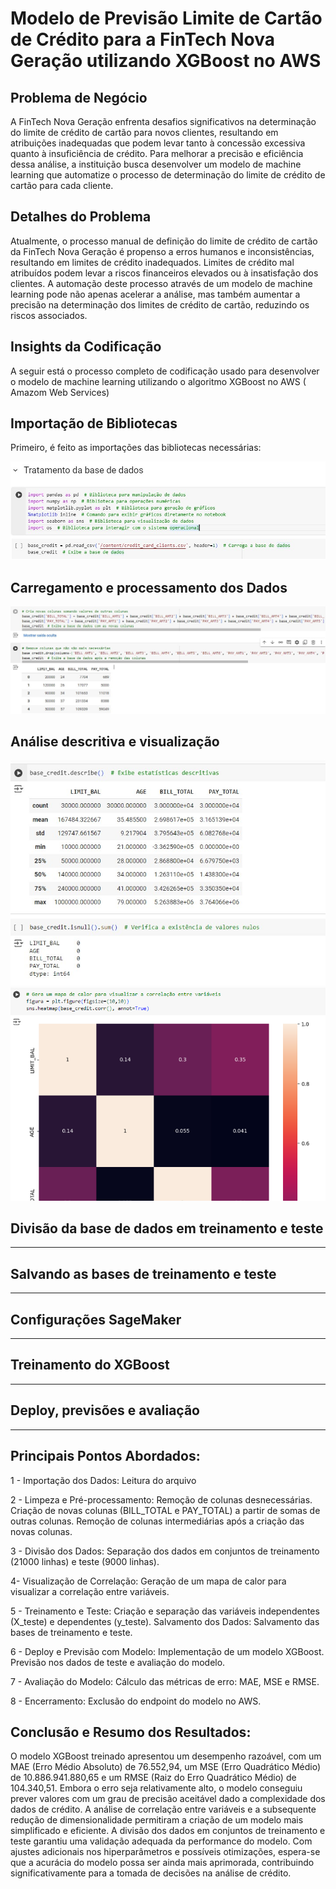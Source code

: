 # Modelo de Previsão Limite de Cartão de Crédito para a FinTech Nova Geração utilizando XGBoost no AWS

## Problema de Negócio
A FinTech Nova Geração enfrenta desafios significativos na determinação do limite de crédito de cartão para novos clientes, resultando em atribuições inadequadas que podem levar tanto à concessão excessiva quanto à insuficiência de crédito. Para melhorar a precisão e eficiência dessa análise, a instituição busca desenvolver um modelo de machine learning que automatize o processo de determinação do limite de crédito de cartão para cada cliente.

## Detalhes do Problema
Atualmente, o processo manual de definição do limite de crédito de cartão da FinTech Nova Geração é propenso a erros humanos e inconsistências, resultando em limites de crédito inadequados. Limites de crédito mal atribuídos podem levar a riscos financeiros elevados ou à insatisfação dos clientes. A automação deste processo através de um modelo de machine learning pode não apenas acelerar a análise, mas também aumentar a precisão na determinação dos limites de crédito de cartão, reduzindo os riscos associados.

## Insights da Codificação
A seguir está o processo completo de codificação usado para desenvolver o modelo de machine learning utilizando o algoritmo XGBoost no AWS ( Amazom Web Services)

## Importação de Bibliotecas
Primeiro, é feito as importações das bibliotecas necessárias:

![Importação_de_Bibliotecas](img/xg_Importação_de_Bibliotecas.png)

## Carregamento e processamento dos Dados

![Importação_de_Bibliotecas](img/xg_carregamento_processamentos_dados_2.png)

## Análise descritiva e visualização

![Importação_de_Bibliotecas](img/analise_descritiva_visualização_dados.png)
![Importação_de_Bibliotecas](img/analise_descritiva_visualização_dados2.png)

## Divisão da base de dados em treinamento e teste

--------------------------

## Salvando as bases de treinamento e teste

-------------------------

## Configurações SageMaker

---------------------

## Treinamento do XGBoost

-----------------------

## Deploy, previsões e avaliação
-------------------------------


## Principais Pontos Abordados:
1 - Importação dos Dados:
Leitura do arquivo

2 - Limpeza e Pré-processamento:
Remoção de colunas desnecessárias.
Criação de novas colunas (BILL_TOTAL e PAY_TOTAL) a partir de somas de outras colunas.
Remoção de colunas intermediárias após a criação das novas colunas.

 3 - Divisão dos Dados:
Separação dos dados em conjuntos de treinamento (21000 linhas) e teste (9000 linhas).

4- Visualização de Correlação:
Geração de um mapa de calor para visualizar a correlação entre variáveis.

5 - Treinamento e Teste:
Criação e separação das variáveis independentes (X_teste) e dependentes (y_teste).
Salvamento dos Dados:
Salvamento das bases de treinamento e teste.

6 - Deploy e Previsão com Modelo:
Implementação de um modelo XGBoost.
Previsão nos dados de teste e avaliação do modelo.

7 - Avaliação do Modelo:
Cálculo das métricas de erro: MAE, MSE e RMSE.

8 - Encerramento:
Exclusão do endpoint do modelo no AWS.


## Conclusão e Resumo dos Resultados:

O modelo XGBoost treinado apresentou um desempenho razoável, com um MAE (Erro Médio Absoluto) de 76.552,94, um MSE (Erro Quadrático Médio) de 10.886.941.880,65 e um RMSE (Raiz do Erro Quadrático Médio) de 104.340,51. Embora o erro seja relativamente alto, o modelo conseguiu prever valores com um grau de precisão aceitável dado a complexidade dos dados de crédito.
A análise de correlação entre variáveis e a subsequente redução de dimensionalidade permitiram a criação de um modelo mais simplificado e eficiente. A divisão dos dados em conjuntos de treinamento e teste garantiu uma validação adequada da performance do modelo.
Com ajustes adicionais nos hiperparâmetros e possíveis otimizações, espera-se que a acurácia do modelo possa ser ainda mais aprimorada, contribuindo significativamente para a tomada de decisões na análise de crédito.

